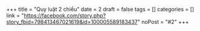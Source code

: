 ﻿+++
title = "Quy luật 2 chiều"
date = 2
draft = false
tags = []
categories = []
link = "https://facebook.com/story.php?story_fbid=798413467021619&id=100005589183437"
noPost = "#2"
+++
